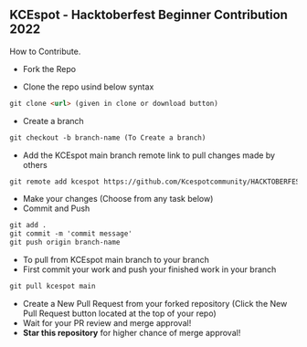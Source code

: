 ## KCEspot - Hacktoberfest Beginner Contribution 2022

How to Contribute.

* Fork the Repo

* Clone the repo usind below syntax
```markdown
git clone <url> (given in clone or download button)
```
* Create a branch
```markdown
git checkout -b branch-name (To Create a branch)
```
* Add the KCEspot main branch remote link to pull changes made by others
```markdown
git remote add kcespot https://github.com/Kcespotcommunity/HACKTOBERFEST-EXPERT-2022.git
```
* Make your changes (Choose from any task below)
* Commit and Push
```markdown
git add .
git commit -m 'commit message'
git push origin branch-name
```
* To pull from KCEspot main branch to your branch
* First commit your work and push your finished work in your branch
```markdown
git pull kcespot main
```
* Create a New Pull Request from your forked repository (Click the New Pull Request button located at the top of your repo)
* Wait for your PR review and merge approval!
* __Star this repository__ for higher chance of merge approval!

